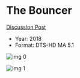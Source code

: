 # The Bouncer

[Discussion Post](https://www.avsforum.com/threads/bass-eq-for-filtered-movies.2995212/post-57943818)

* Year: 2018
* Format: DTS-HD MA 5.1

![img 0](https://i.imgur.com/YqD0WZh.jpg)

![img 1](https://i.imgur.com/QzwpXTI.jpg)

